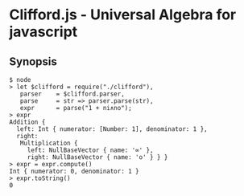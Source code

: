 Clifford.js - Universal Algebra for javascript
==============================================

## Synopsis

    $ node
    > let $clifford = require("./clifford"),
       parser    = $clifford.parser,
       parse     = str => parser.parse(str),
       expr      = parse("1 + ni∧no");
    > expr
    Addition {
      left: Int { numerator: [Number: 1], denominator: 1 },
      right:
       Multiplication {
         left: NullBaseVector { name: '∞' },
         right: NullBaseVector { name: 'ο' } } }
    > expr = expr.compute()
    Int { numerator: 0, denominator: 1 }
    > expr.toString()
    0

